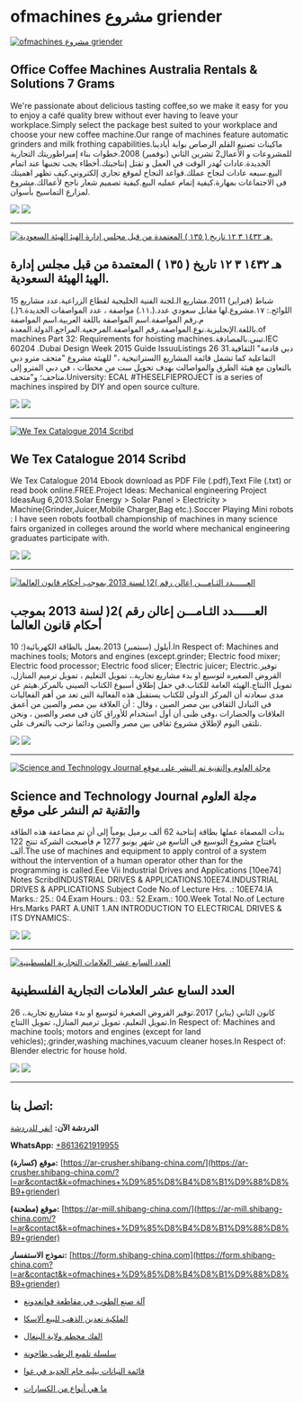 # ofmachines مشروع griender

<a href="https://swt.shibang-china.com/?l=ar&img&k=ofmachines+%D9%85%D8%B4%D8%B1%D9%88%D8%B9+griender" target="_blank">![ofmachines مشروع griender](http://static.shibang-china.com/all-800x300/625.jpg)</a>

## Office Coffee Machines Australia Rentals &amp; Solutions 7 Grams
We&#39;re passionate about delicious tasting coffee,so we make it easy for you to enjoy a café quality brew without ever having to leave your workplace.Simply select the package best suited to your workplace and choose your new coffee machine.Our range of machines feature automatic grinders and milk frothing capabilities.ماكينات تصنيع القلم الرصاص بوابة أيادينا للمشروعات و الأعمال2 تشرين الثاني (نوفمبر) 2008.خطوات بناء إمبراطوريتك التجارية الجديدة.عادات تُهدر الوقت في العمل و تقتل إنتاجيتك.أخطاء يجب تجنبها عند اتمام البيع.سبعه عادات لنجاح عملك.قواعد النجاح لموقع تجاري إلكتروني.كيف تظهر اهميتك فى الاجتماعات بمهارة.كيفية إتمام عمليه البيع.كيفية تصميم شعار ناجح لأعمالك.مشروع لمزارع التماسيح بأسوان.


<a href="https://whatsapp.shibangsoft.com/WhatsApp.php" target="_blank" title="WhatsApp">![](http://static.shibang-china.com/icon/whatsapp.png)</a> <a href="https://swt.shibang-china.com/?l=ar&icon&k=ofmachines+%D9%85%D8%B4%D8%B1%D9%88%D8%B9+griender" target="_blank">![](http://static.shibang-china.com/icon/chat-ar.png)</a>

---

<a href="https://swt.shibang-china.com/?l=ar&img&k=ofmachines+%D9%85%D8%B4%D8%B1%D9%88%D8%B9+griender" target="_blank">![هـ ١٤٣٢ ٣ ١٢ ﺗﺎرﻳﺦ ( ١٣٥ ) اﻟﻤﻌﺘﻤﺪة ﻣﻦ ﻗﺒﻞ ﻣﺠﻠﺲ إدارة اﻟﻬﻴﺌ الهيئة السعودية.](http://static.shibang-china.com/all-800x300/43.jpg)</a>

## هـ ١٤٣٢ ٣ ١٢ ﺗﺎرﻳﺦ ( ١٣٥ ) اﻟﻤﻌﺘﻤﺪة ﻣﻦ ﻗﺒﻞ ﻣﺠﻠﺲ إدارة اﻟﻬﻴﺌ الهيئة السعودية.
15 شباط (فبراير) 2011.ﻣﺸﺎرﻳﻊ اﻟ.ﻠﺠﻨﺔ اﻟﻔﻨﻴﺔ اﻟﺨﻠﻴﺠﻴﺔ ﻟﻘﻄﺎع اﻟﺰراﻋﻴﺔ.ﻋﺪد ﻣﺸﺎرﻳﻊ اﻟﻠﻮاﺋﺢ.: ١٧.ﻣﺸﺮوع.ﻟﻬﺎ ﻣﻘﺎﺑﻞ ﺳﻌﻮدي ﻋﺪد.(.١١.) ﻣﻮاﺻﻔﺔ ، ﻋﺪد اﻟﻤﻮاﺻﻔﺎت اﻟﺠﺪﻳﺪة.٦(.) م.رﻗﻢ اﻟﻤﻮاﺻﻔﺔ.اﺳﻢ اﻟﻤﻮاﺻﻔﺔ ﺑﺎﻟﻠﻐﺔ اﻟﻌﺮﺑﻴﺔ.اﺳﻢ اﻟﻤﻮاﺻﻔﺔ ﺑﺎﻟﻠﻐﺔ.اﻹﻧﺠﻠﻴﺰﻳﺔ.ﻧﻮع.اﻟﻤﻮاﺻﻔﺔ.رﻗﻢ اﻟﻤﻮاﺻﻔﺔ.اﻟﻤﺮﺟﻌﻴﺔ.اﻟﻤﺮاﺟﻊ.اﻟﺪوﻟﺔ.اﻟﻤﻌﺪة.of machines Part 32: Requirements for hoisting machines.ﺗﺒﻨﻲ.ﺑﺎﻟﻤﺼﺎدﻗﺔ.IEC 60204 .Dubai Design Week 2015 Guide IssuuListings 26 31.دبي قادمة&quot; الثقافية التفاعلية كما تشمل قائمة المشاريع االستراتيجية ،&quot; للهيئة مشروع &quot;متحف مترو دبي بالتعاون مع هيئة الطرق والمواصالت بهدف تحويل ست من محطات ، في دبي المترو إلى متاحف؛ و&quot;متحف.University: ECAL #THESELFIEPROJECT is a series of machines inspired by DIY and open source culture.


<a href="https://whatsapp.shibangsoft.com/WhatsApp.php" target="_blank" title="WhatsApp">![](http://static.shibang-china.com/icon/whatsapp.png)</a> <a href="https://swt.shibang-china.com/?l=ar&icon&k=ofmachines+%D9%85%D8%B4%D8%B1%D9%88%D8%B9+griender" target="_blank">![](http://static.shibang-china.com/icon/chat-ar.png)</a>

---

<a href="https://swt.shibang-china.com/?l=ar&img&k=ofmachines+%D9%85%D8%B4%D8%B1%D9%88%D8%B9+griender" target="_blank">![We Tex Catalogue 2014 Scribd](http://static.shibang-china.com/all-800x300/515.jpg)</a>

## We Tex Catalogue 2014 Scribd
We Tex Catalogue 2014 Ebook download as PDF File (.pdf),Text File (.txt) or read book online.FREE.Project Ideas: Mechanical engineering Project IdeasAug 6,2013.Solar Energy &gt; Solar Panel &gt; Electricity &gt; Machine(Grinder,Juicer,Mobile Charger,Bag etc.).Soccer Playing Mini robots : I have seen robots football championship of machines in many science fairs organized in colleges around the world where mechanical engineering graduates participate with.


<a href="https://whatsapp.shibangsoft.com/WhatsApp.php" target="_blank" title="WhatsApp">![](http://static.shibang-china.com/icon/whatsapp.png)</a> <a href="https://swt.shibang-china.com/?l=ar&icon&k=ofmachines+%D9%85%D8%B4%D8%B1%D9%88%D8%B9+griender" target="_blank">![](http://static.shibang-china.com/icon/chat-ar.png)</a>

---

<a href="https://swt.shibang-china.com/?l=ar&img&k=ofmachines+%D9%85%D8%B4%D8%B1%D9%88%D8%B9+griender" target="_blank">![العــــــدد الثـامـــن إعالن رقم )2( لسنة 2013 بموجب أحكام قانون العالما](http://static.shibang-china.com/all-800x300/1293.jpg)</a>

## العــــــدد الثـامـــن إعالن رقم )2( لسنة 2013 بموجب أحكام قانون العالما
10 أيلول (سبتمبر) 2013.يعمل بالطاقة الكهربائية(؛.In Respect of: Machines and machines tools; Motors and engines (except.grinder; Electric food mixer; Electric food processor; Electric food slicer; Electric juicer; Electric.توفير القروض الصغيره لتوسيع او بدء مشاريع تجارية.، تمويل التعليم ، تمويل ترميم المنازل، تمويل االنتاج.الهيئة العامة للكتاب.في حفل إطلاق أسبوع الكتاب الصينى بالمركز.هيثم عن مدى سعادته أن المركز الدولى للكتاب يستقبل هذه الفعالية التى تعد من أهم الفعاليات فى التبادل الثقافى بين مصر الصين ، وقال : أن العلاقة بين مصر والصين من أعمق العلاقات والحضارات ،وفى ظنى أن أول استخدام للأوراق كان فى مصر والصين ، ونحن نلتقى اليوم لإطلاق مشروع ثقافى بين مصر والصين ودائما نرحب بالتعرف على.


<a href="https://whatsapp.shibangsoft.com/WhatsApp.php" target="_blank" title="WhatsApp">![](http://static.shibang-china.com/icon/whatsapp.png)</a> <a href="https://swt.shibang-china.com/?l=ar&icon&k=ofmachines+%D9%85%D8%B4%D8%B1%D9%88%D8%B9+griender" target="_blank">![](http://static.shibang-china.com/icon/chat-ar.png)</a>

---

<a href="https://swt.shibang-china.com/?l=ar&img&k=ofmachines+%D9%85%D8%B4%D8%B1%D9%88%D8%B9+griender" target="_blank">![Science and Technology Journal ﻣﺟﻟﺔ اﻟﻌﻟوم واﻟﺗﻘﻧﯾﺔ تم النشر على موقع](http://static.shibang-china.com/all-800x300/1383.jpg)</a>

## Science and Technology Journal ﻣﺟﻟﺔ اﻟﻌﻟوم واﻟﺗﻘﻧﯾﺔ تم النشر على موقع
بدأت المصفاة عملها بطاقة إنتاجية 62 ألف برميل يومياً إلى أن تم مضاعفة هذه الطاقة بافتتاح مشروع التوسيع في التاسع من شهر يونيو 1277 م فأصبحت الشركة تنتج 122 ألف.The use of machines and equipment to apply control of a system without the intervention of a human operator other than for the programming is called.Eee Vii Industrial Drives and Applications [10ee74] Notes ScribdINDUSTRIAL DRIVES &amp; APPLICATIONS.10EE74.INDUSTRIAL DRIVES &amp; APPLICATIONS Subject Code No.of Lecture Hrs. .: 10EE74.IA Marks.: 25.: 04.Exam Hours.: 03.: 52.Exam.: 100.Week Total No.of Lecture Hrs.Marks PART A.UNIT 1.AN INTRODUCTION TO ELECTRICAL DRIVES &amp; ITS DYNAMICS:.


<a href="https://whatsapp.shibangsoft.com/WhatsApp.php" target="_blank" title="WhatsApp">![](http://static.shibang-china.com/icon/whatsapp.png)</a> <a href="https://swt.shibang-china.com/?l=ar&icon&k=ofmachines+%D9%85%D8%B4%D8%B1%D9%88%D8%B9+griender" target="_blank">![](http://static.shibang-china.com/icon/chat-ar.png)</a>

---

<a href="https://swt.shibang-china.com/?l=ar&img&k=ofmachines+%D9%85%D8%B4%D8%B1%D9%88%D8%B9+griender" target="_blank">![العدد السابع عشر العلامات التجارية الفلسطينية](http://static.shibang-china.com/all-800x300/643.jpg)</a>

## العدد السابع عشر العلامات التجارية الفلسطينية
26 كانون الثاني (يناير) 2017.توفير القروض الصغيرة لتوسيع او بدء مشاريع تجارية.، تمويل التعليم، تمويل ترميم المنازل، تمويل االنتاج.In Respect of: Machines and machine tools; motors and engines (except for land vehicles);.grinder,washing machines,vacuum cleaner hoses.In Respect of: Blender electric for house hold.

<a href="https://whatsapp.shibangsoft.com/WhatsApp.php" target="_blank" title="WhatsApp">![](http://static.shibang-china.com/icon/whatsapp.png)</a> <a href="https://swt.shibang-china.com/?l=ar&icon&k=ofmachines+%D9%85%D8%B4%D8%B1%D9%88%D8%B9+griender" target="_blank">![](http://static.shibang-china.com/icon/chat-ar.png)</a>

---
## اتصل بنا:

**الدردشة الآن:** [انقر للدردشة](https://swt.shibang-china.com?l=ar&contact&k=ofmachines+%D9%85%D8%B4%D8%B1%D9%88%D8%B9+griender)

**WhatsApp:**  [+8613621919955](https://whatsapp.shibangsoft.com/WhatsApp.php)

**موقع (كسارة):** [https://ar-crusher.shibang-china.com/](https://ar-crusher.shibang-china.com/?l=ar&contact&k=ofmachines+%D9%85%D8%B4%D8%B1%D9%88%D8%B9+griender)

**موقع (مطحنة):** [https://ar-mill.shibang-china.com/](https://ar-mill.shibang-china.com/?l=ar&contact&k=ofmachines+%D9%85%D8%B4%D8%B1%D9%88%D8%B9+griender)

**نموذج الاستفسار:** [https://form.shibang-china.com](https://form.shibang-china.com?l=ar&contact&k=ofmachines+%D9%85%D8%B4%D8%B1%D9%88%D8%B9+griender)

* [آلة صنع الطوب في مقاطعة قوانغدونغ](../27/%D8%A2%D9%84%D8%A9%20%D8%B5%D9%86%D8%B9%20%D8%A7%D9%84%D8%B7%D9%88%D8%A8%20%D9%81%D9%8A%20%D9%85%D9%82%D8%A7%D8%B7%D8%B9%D8%A9%20%D9%82%D9%88%D8%A7%D9%86%D8%BA%D8%AF%D9%88%D9%86%D8%BA.md)

* [الملكية تعدين الذهب للبيع ألاسكا](../28/%D8%A7%D9%84%D9%85%D9%84%D9%83%D9%8A%D8%A9%20%D8%AA%D8%B9%D8%AF%D9%8A%D9%86%20%D8%A7%D9%84%D8%B0%D9%87%D8%A8%20%D9%84%D9%84%D8%A8%D9%8A%D8%B9%20%D8%A3%D9%84%D8%A7%D8%B3%D9%83%D8%A7.md)

* [الفك محطم ولاية البنغال](../28/%D8%A7%D9%84%D9%81%D9%83%20%D9%85%D8%AD%D8%B7%D9%85%20%D9%88%D9%84%D8%A7%D9%8A%D8%A9%20%D8%A7%D9%84%D8%A8%D9%86%D8%BA%D8%A7%D9%84.md)

* [سلسلة تلميع الرطب طاحونة](../26/%D8%B3%D9%84%D8%B3%D9%84%D8%A9%20%D8%AA%D9%84%D9%85%D9%8A%D8%B9%20%D8%A7%D9%84%D8%B1%D8%B7%D8%A8%20%D8%B7%D8%A7%D8%AD%D9%88%D9%86%D8%A9.md)

* [قائمة النباتات بيليه خام الحديد في غوا](../29/%D9%82%D8%A7%D8%A6%D9%85%D8%A9%20%D8%A7%D9%84%D9%86%D8%A8%D8%A7%D8%AA%D8%A7%D8%AA%20%D8%A8%D9%8A%D9%84%D9%8A%D9%87%20%D8%AE%D8%A7%D9%85%20%D8%A7%D9%84%D8%AD%D8%AF%D9%8A%D8%AF%20%D9%81%D9%8A%20%D8%BA%D9%88%D8%A7.md)

* [ما هي أنواع من الكسارات](../29/%D9%85%D8%A7%20%D9%87%D9%8A%20%D8%A3%D9%86%D9%88%D8%A7%D8%B9%20%D9%85%D9%86%20%D8%A7%D9%84%D9%83%D8%B3%D8%A7%D8%B1%D8%A7%D8%AA.md)